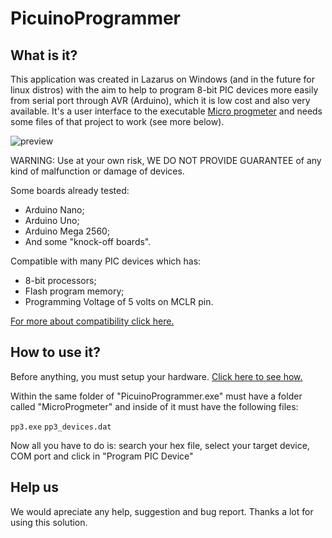 # PicuinoProgrammer

## What is it?

This application was created in Lazarus on Windows (and in the future for linux distros) with the aim to help to program 8-bit PIC devices more easily from serial port through AVR (Arduino), which it is low cost and also very available. It's a user interface to the executable [Micro progmeter](https://github.com/jaromir-sukuba/micro_progmeter) and needs some files of that project to work (see more below).

![preview](https://user-images.githubusercontent.com/74105086/156858529-0c2b3ac1-662b-43c9-9e55-643fdca54aba.png)

WARNING: Use at your own risk, WE DO NOT PROVIDE GUARANTEE of any kind of malfunction or damage of devices.

Some boards already tested:
- Arduino Nano;
- Arduino Uno;
- Arduino Mega 2560;
- And some "knock-off boards".

Compatible with many PIC devices which has:
- 8-bit processors;
- Flash program memory;
- Programming Voltage of 5 volts on MCLR pin.

[For more about compatibility click here.](https://github.com/jaromir-sukuba/a-p-prog/blob/master/README.md#supported-devices)

## How to use it?

Before anything, you must setup your hardware. [Click here to see how.](https://github.com/jaromir-sukuba/a-p-prog/blob/master/README.md#hardware)

Within the same folder of "PicuinoProgrammer.exe" must have a folder called "MicroProgmeter" and inside of it must have the following files:

`pp3.exe`
`pp3_devices.dat`

Now all you have to do is: search your hex file, select your target device, COM port and click in "Program PIC Device"

## Help us

We would apreciate any help, suggestion and bug report.
Thanks a lot for using this solution.
